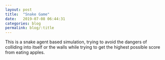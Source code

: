 ```yaml
---
layout: post
title:  "Snake Game"
date:   2019-07-08 06:44:31
categories: blog
permalink: blog/:title
---
```

This is a snake agent based simulation, trying to avoid the dangers of colliding into itself or the walls while trying to get the highest possible score from eating apples.
